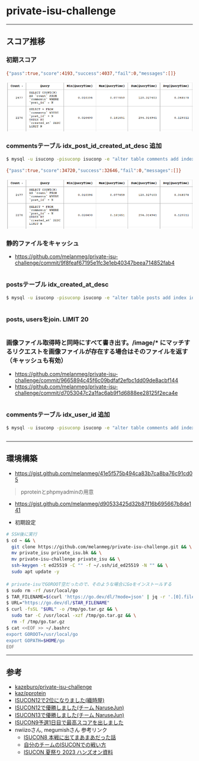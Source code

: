 # private-isu-challenge

---

## スコア推移

### 初期スコア
```bash
{"pass":true,"score":4193,"success":4037,"fail":0,"messages":[]}
```
![slowlog](./images/1.PNG)

### commentsテーブル idx_post_id_created_at_desc 追加
```bash
$ mysql -u isuconp -pisuconp isuconp -e "alter table comments add index idx_post_id_created_at_desc (post_id, created_at DESC);"
```
```bash
{"pass":true,"score":34720,"success":32646,"fail":0,"messages":[]}
```
![httplog](./images/1.PNG)

### 静的ファイルをキャッシュ
- https://github.com/melanmeg/private-isu-challenge/commit/9f8feaf67195e1fc3e1eb40347beea714852fab4
```bash
```

### postsテーブル idx_created_at_desc
```bash
$ mysql -u isuconp -pisuconp isuconp -e "alter table posts add index idx_created_at_desc (created_at DESC);"
```
```bash
```

### posts, usersをjoin. LIMIT 20
```bash
```

### 画像ファイル取得時と同時にすべて書き出す。/image/* にマッチするリクエストを画像ファイルが存在する場合はそのファイルを返す（キャッシュも有効）
- https://github.com/melanmeg/private-isu-challenge/commit/9665894c45f6c09bdfaf2efbc1dd09de8acbf144
- https://github.com/melanmeg/private-isu-challenge/commit/d7053047c2a1fac6ab9f1d6888ee28125f2eca4e
```bash
```

### commentsテーブル idx_user_id 追加
```bash
$ mysql -u isuconp -pisuconp isuconp -e "alter table comments add index idx_user_id (user_id);"
```
```bash
```

---

## 環境構築
- https://gist.github.com/melanmeg/41e5f575b494ca83b7ca8ba76c91cd05

> pproteinとphpmyadminの用意
- https://gist.github.com/melanmeg/d90533425d32b87f16b695667b8de141

- 初期設定
```bash
# SSH後に実行
$ cd ~ && \
  git clone https://github.com/melanmeg/private-isu-challenge.git && \
  mv private_isu private_isu.bk && \
  mv private-isu-challenge private_isu && \
  ssh-keygen -t ed25519 -C "" -f ~/.ssh/id_ed25519 -N "" && \
  sudo apt update -y

# private-isuでGOROOT空だったので、そのような場合にGoをインストールする
$ sudo rm -rf /usr/local/go
$ TAR_FILENAME=$(curl 'https://go.dev/dl/?mode=json' | jq -r '.[0].files[] | select(.os == "linux" and .arch == "amd64" and .kind == "archive") | .filename')
$ URL="https://go.dev/dl/$TAR_FILENAME"
$ curl -fsSL "$URL" -o /tmp/go.tar.gz && \
  sudo tar -C /usr/local -xzf /tmp/go.tar.gz && \
  rm -f /tmp/go.tar.gz
$ cat <<EOF >> ~/.bashrc
export GOROOT=/usr/local/go
export GOPATH=$HOME/go
EOF
```

---

## 参考
- [kazeburo/private-isu-challenge](https://github.com/kazeburo/private-isu-challenge)
- [kaz/pprotein](https://github.com/kaz/pprotein)
- [ISUCON12で2位になりました(織時屋)](https://trap.jp/post/1710/)
- [ISUCON12で優勝しました(チーム NaruseJun)](https://zenn.dev/tohutohu/articles/8c34d1187e1b21)
- [ISUCON13で優勝しました(チーム NaruseJun)](https://zenn.dev/tohutohu/articles/923bdf5dcd73af)
- [ISUCON9予選1日目で最高スコアを出しました](https://to-hutohu.com/2019/09/09/isucon9-qual/#%E5%BD%93%E6%97%A5)
- nwiizoさん, megumishさん 参考リンク
  - [ISUCON8 本戦に出てまあまあだった話](https://hikalium.hatenablog.jp/entry/2018/10/20/225806)
  - [自分のチームのISUCONでの戦い方](https://catatsuy.medium.com/%E8%87%AA%E5%88%86%E3%81%AE%E3%83%81%E3%83%BC%E3%83%A0%E3%81%AEisucon%E3%81%A7%E3%81%AE%E6%88%A6%E3%81%84%E6%96%B9-c8fe121316aa)
  - [ISUCON 夏祭り 2023 ハンズオン資料](https://speakerdeck.com/rosylilly/isucon-xia-ji-ri-2023-hanzuonzi-liao)
